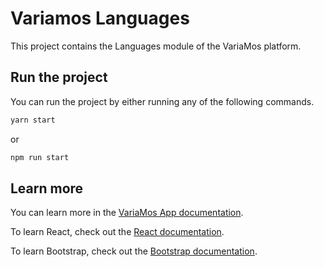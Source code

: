 # Variamos Languages

This project contains the Languages module of the VariaMos platform.

## Run the project

You can run the project by either running any of the following commands.

```bash
yarn start
```

or

```bash
npm run start
```

## Learn more

You can learn more in the [VariaMos App documentation](https://github.com/variamosple/VariaMosPLE/wiki).

To learn React, check out the [React documentation](https://reactjs.org/).

To learn Bootstrap, check out the [Bootstrap documentation](https://getbootstrap.com/).
